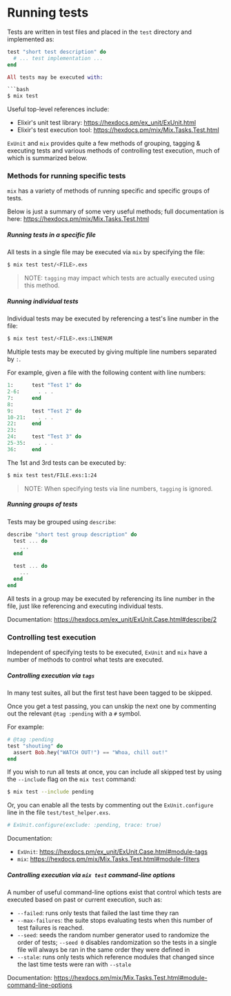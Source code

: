# Running tests

Tests are written in test files and placed in the `test` directory and implemented
as:

```elixir
test "short test description" do
  # ... test implementation ...
end

All tests may be executed with:

```bash
$ mix test
```

Useful top-level references include:

* Elixir's unit test library: https://hexdocs.pm/ex_unit/ExUnit.html
* Elixir's test execution tool: https://hexdocs.pm/mix/Mix.Tasks.Test.html

`ExUnit` and `mix` provides quite a few methods of grouping, tagging & executing
tests and various methods of controlling test execution, much of which is summarized
below.

### Methods for running specific tests

`mix` has a variety of methods of running specific and specific groups of tests.

Below is just a summary of some very useful methods; full documentation is here:
https://hexdocs.pm/mix/Mix.Tasks.Test.html

##### Running tests in a specific file

All tests in a single file may be executed via `mix` by specifying the file:

```bash
$ mix test test/<FILE>.exs
```

> NOTE: `tagging` may impact which tests are actually executed using this method.

##### Running individual tests

Individual tests may be executed by referencing a test's line number in the file:

```bash
$ mix test test/<FILE>.exs:LINENUM
```

Multiple tests may be executed by giving multiple line numbers separated by `:`.

For example, given a file with the following content with line numbers:

```elixir
1:      test "Test 1" do
2-6:      . . .
7:      end
8:
9:      test "Test 2" do
10-21:    . . .
22:     end
23:
24:     test "Test 3" do
25-35:    . . .
36:     end
```

The 1st and 3rd tests can be executed by:

```bash
$ mix test test/FILE.exs:1:24
```

> NOTE: When specifying tests via line numbers, `tagging` is ignored.

##### Running groups of tests

Tests may be grouped using `describe`:

```elixir
describe "short test group description" do
  test ... do
    ...
  end

  test ... do
    ...
  end
end
```

All tests in a group may be executed by referencing its line number in the file,
just like referencing and executing individual tests.

Documentation: https://hexdocs.pm/ex_unit/ExUnit.Case.html#describe/2

### Controlling test execution

Independent of specifying tests to be executed, `ExUnit` and `mix` have a number
of methods to control what tests are executed.

##### Controlling execution via `tags`

In many test suites, all but the first test have been tagged to be skipped.

Once you get a test passing, you can unskip the next one by commenting out the relevant `@tag :pending` with a `#` symbol.

For example:

```elixir
# @tag :pending
test "shouting" do
  assert Bob.hey("WATCH OUT!") == "Whoa, chill out!"
end
```

If you wish to run all tests at once, you can include all skipped test by using the `--include` flag on the `mix test` command:

```bash
$ mix test --include pending
```

Or, you can enable all the tests by commenting out the `ExUnit.configure` line in the file `test/test_helper.exs`.

```elixir
# ExUnit.configure(exclude: :pending, trace: true)
```

Documentation:

* `ExUnit`: https://hexdocs.pm/ex_unit/ExUnit.Case.html#module-tags
* `mix`: https://hexdocs.pm/mix/Mix.Tasks.Test.html#module-filters

##### Controlling execution via `mix test` command-line options

A number of useful command-line options exist that control which tests are executed
based on past or current execution, such as:

* `--failed`: runs only tests that failed the last time they ran
* `--max-failures`: the suite stops evaluating tests when this number of test failures
is reached.
* `--seed`: seeds the random number generator used to randomize the order of tests;
`--seed 0` disables randomization so the tests in a single file will always be ran
in the same order they were defined in
* `--stale`: runs only tests which reference modules that changed since the last
time tests were ran with `--stale`

Documentation: https://hexdocs.pm/mix/Mix.Tasks.Test.html#module-command-line-options
